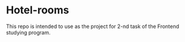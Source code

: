 # Hotel-rooms

This repo is intended to use as the project for 2-nd task of the Frontend studying program.
